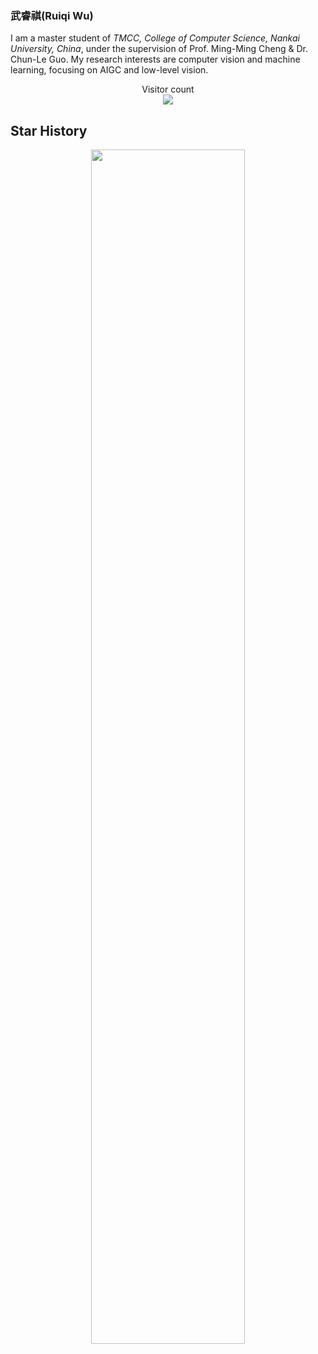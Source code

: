 ### 武睿祺(Ruiqi Wu)
I am a master student of _TMCC, College of Computer Science, Nankai University, China_, under the supervision of Prof. Ming-Ming Cheng & Dr. Chun-Le Guo. My research interests are computer vision and machine learning, focusing on AIGC and low-level vision.

</div>
<p align="center"> 
  Visitor count<br>
  <img src="https://profile-counter.glitch.me/RQ-Wu/count.svg" />
</p>

## Star History
<p align="center"> 
<img src="https://api.star-history.com/svg?repos=RQ-Wu/LAMP,RQ-Wu/RIDCP_dehazing,RQ-Wu/UnderwaterRanker,FishAndWasabi/YOLO-MS&type=Date" style="width:70%"/>
</p>
